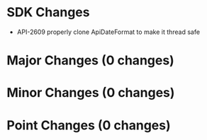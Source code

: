 
# SDK Changes

* API-2609 properly clone ApiDateFormat to make it thread safe

# Major Changes (0 changes)


# Minor Changes (0 changes)


# Point Changes (0 changes)
